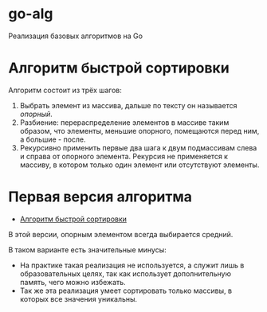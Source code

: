 # go-alg
Реализация базовых алгоритмов на Go

# Алгоритм быстрой сортировки

Алгоритм состоит из трёх шагов:

1. Выбрать элемент из массива, дальше по тексту он называется _опорный_.
2. Разбиение: перераспределение элементов в массиве таким образом, что элементы, меньшие опорного, помещаются перед ним, а большие - после.
3. Рекурсивно применить первые два шага к двум подмассивам слева и справа от опорного элемента. Рекурсия не применяется к массиву, в котором только один элемент или отсутствуют элементы.


# Первая версия алгоритма
* [Алгоритм быстрой сортировки](https://github.com/figurecode/go-alg/blob/1.0.0/sorting/quicksort.go)

В этой версии, опорным элементом всегда выбирается средний.

В таком варианте есть значительные минусы: 
- На практике такая реализация не используется, а служит лишь в образовательных целях, так как использует дополнительную память, чего можно избежать.
- Так же эта реализация умеет сортировать только массивы, в которых все значения уникальны.